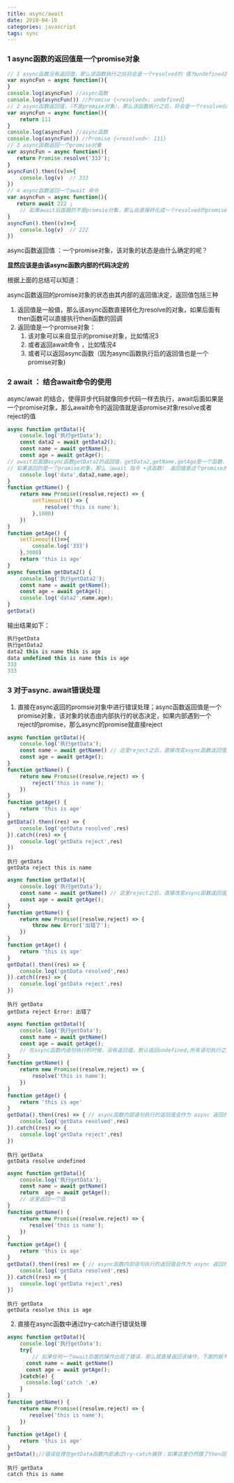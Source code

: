 ```yaml
---
title: async/await
date: 2018-04-10
categories: javascript
tags: sync
---
```


### 1 async函数的返回值是一个promise对象

```javascript
// 1 async函数没有返回值，那么该函数执行之后将会是一个resolved的 值为undefined的promise对象
var asyncFun = async function(){
}
console.log(asyncFun) //async函数
console.log(asyncFun()) //Promise {<resolved>: undefined}
// 2 async函数返回值，（不是promise对象），那么该函数执行之后，将会是一个resolved的，值为返回值的promise对象 
var asyncFun = async function(){
    return 111
}
console.log(asyncFun) //async函数
console.log(asyncFun()) //Promise {<resolved>: 111}
// 3 async函数返回一个promise对象
var asyncFun = async function(){
   return Promise.resolve('333');
}
asyncFun().then((v)=>{
    console.log(v)  // 333 
})
// 4 async函数返回一个await 命令
var asyncFun = async function(){
   return await 222 ; 
    // 如果await后面跟的不是promsie对象，那么会直接转化成一个resolved的promise对象,包括undefined,null等基本数据类型或者复杂数据类型，或者一个函数执行之后，默认返回值是undefined,此时也会直接转化为一个resolve的promise对象
}
asyncFun().then((v)=>{
    console.log(v)  // 222
})
```

async函数返回值 ：一个promise对象，该对象的状态是由什么确定的呢？

**显然应该是由该async函数内部的代码决定的**

根据上面的总结可以知道：

async函数返回的promise对象的状态由其内部的返回值决定，返回值包括三种

1. 返回值是一般值，那么该async函数直接转化为resolve的对象，如果后面有then函数可以直接执行then函数的回调
2. 返回值是一个promise对象：
   1. 该对象可以来自显示的promise对象，比如情况3
   2. 或者返回await命令 ，比如情况4
   3. 或者可以返回async函数（因为async函数执行后的返回值也是一个promise对象)

### 2 await  ： 结合await命令的使用

async/await 的结合，使得异步代码就像同步代码一样去执行，await后面如果是一个promise对象，那么await命令的返回值就是该promise对象resolve或者reject的值

```javascript
async function getData(){
    console.log('执行getData');
    const data2 = await getData2();
    const name = await getName();
    const age = await getAge();
// await后面跟async函数getData2的返回值，getData2,getName,getAge是一个函数，函数如果没有返回值，那么默认返回值是undefined
// 如果返回的是一个promise对象，那么（await 指令 +该函数） 返回值是这个promise的resolve或者reject的值
    console.log('data',data2,name,age);
}
function getName() {
    return new Promise((resolve,reject) => {
        setTimeout(() => {
            resolve('this is name');
        },1000)
    })
}
function getAge() {
    setTimeout(()=>{
        console.log('333')
    },3000)
    return 'this is age'
}
async function getData2() {
    console.log('执行getData2');
    const name = await getName();
    const age = await getAge();
    console.log('data2',name,age);
}
getData()
```

输出结果如下：

```javascript
执行getData
执行getData2
data2 this is name this is age
data undefined this is name this is age
333
333
```

### 3 对于async. await错误处理

1. 直接在async返回的promsie对象中进行错误处理；async函数返回值是一个promise对象，该对象的状态由内部执行的状态决定，如果内部遇到一个reject的promise，那么async的promise就直接reject

```javascript
async function getData(){
    console.log('执行getData');
    const name = await getName() // 这里reject之后，直接改变async函数返回值promsie的状态
    const age = await getAge();
}
function getName() {
    return new Promise((resolve,reject) => {
        reject('this is name');
    })
}
function getAge() {
    return 'this is age'
}
getData().then((res) => {
    console.log('getData resolved',res)
}).catch((res) => {
    console.log('getData reject',res)
})
```

```
执行 getData
getData reject this is name
```

```javascript
async function getData(){
    console.log('执行getData');
    const name = await getName() // 这里reject之后，直接改变async函数返回值promsie的状态
    const age = await getAge();
}
function getName() {
    return new Promise((resolve,reject) => {
        throw new Error('出错了');
    })
}
function getAge() {
    return 'this is age'
}
getData().then((res) => {
    console.log('getData resolved',res)
}).catch((res) => {
    console.log('getData reject',res)
})
```

```
执行 getData
getData reject Error: 出错了
```

```javascript
async function getData(){
    console.log('执行getData');
    const name = await getName() 
    const age = await getAge();
    // 在async函数内语句执行的时候，没有返回值，默认返回undefined,所有语句执行之后，没有遇到reject的promise,那么async函数返回的promsie就会自动resolve;但是由于async函数内语句没有返回值，所有resolve之后的回调函数参数是undefined
}
function getName() {
    return new Promise((resolve,reject) => {
        resolve('this is name');
    })
}
function getAge() {
    return 'this is age'
}
getData().then((res) => { // async函数内部语句执行的返回值会作为 async 返回的promsie对象value值
    console.log('getData resolved',res)
}).catch((res) => {
    console.log('getData reject',res)
})
```

```
执行 getData
getData resolve undefined
```

```javascript
async function getData(){
    console.log('执行getData');
    const name = await getName() 
    return  age = await getAge();
    // 这里返回一个值
}
function getName() {
    return new Promise((resolve,reject) => {
       resolve('this is name');
    })
}
function getAge() {
    return 'this is age'
}
getData().then((res) => { // async函数内部语句执行的返回值会作为 async 返回的promsie对象value值
    console.log('getData resolved',res)
}).catch((res) => {
    console.log('getData reject',res)
})
```

```
执行 getData
getData resolve this is age
```

2. 直接在async函数中通过try-catch进行错误处理

```javascript
async function getData(){
    console.log('执行getData');
    try{
        // 如果任何一个await后面的操作出现了错误，那么就直接返回该操作，下面的就不会在执行
      const name = await getName()
      const age = await getAge();
    }catch(e) {
      console.log('catch ',e)
    }
}
function getName() {
    return new Promise((resolve,reject) => {
       resolve('this is name');
    })
}
function getAge() {
    return 'this is age'
}
getData();//错误处理在getData函数内部通过try-catch捕获；如果这里仍然跟了then回调，那么这个promise状态也还是会改变的,then回调的函数也还是会根据promise状态的改变进行执行的；
```

```
执行 getData
catch this is name
```

